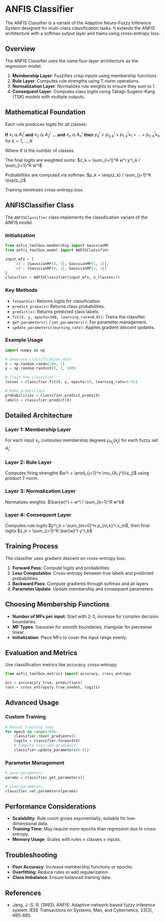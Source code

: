 # ANFIS Classifier

The ANFIS Classifier is a variant of the Adaptive Neuro-Fuzzy Inference System designed for multi-class classification tasks. It extends the ANFIS architecture with a softmax output layer and trains using cross-entropy loss.

## Overview

The ANFIS Classifier uses the same four-layer architecture as the regression model:

1. **Membership Layer**: Fuzzifies crisp inputs using membership functions.
2. **Rule Layer**: Computes rule strengths using T-norm operations.
3. **Normalization Layer**: Normalizes rule weights to ensure they sum to 1.
4. **Consequent Layer**: Computes class logits using Takagi-Sugeno-Kang (TSK) models with multiple outputs.

## Mathematical Foundation

Each rule produces logits for all classes:

**If** $x_1$ is $A_1^i$ **and** $x_2$ is $A_2^i$ **... and** $x_n$ is $A_n^i$ **then** $y^i_k = p_{0,k}^i + p_{1,k}^i x_1 + \dots + p_{n,k}^i x_n$ for $k = 1, \dots, K$

Where $K$ is the number of classes.

The final logits are weighted sums: $z_k = \sum_{i=1}^R w^i y^i_k / \sum_{i=1}^R w^i$

Probabilities are computed via softmax: $p_k = \exp(z_k) / \sum_{j=1}^K \exp(z_j)$

Training minimizes cross-entropy loss.

## ANFISClassifier Class

The `ANFISClassifier` class implements the classification variant of the ANFIS model.

### Initialization

```python
from anfis_toolbox.membership import GaussianMF
from anfis_toolbox.model import ANFISClassifier

input_mfs = {
    'x1': [GaussianMF(0, 1), GaussianMF(1, 1)],
    'x2': [GaussianMF(0, 1), GaussianMF(1, 1)]
}
classifier = ANFISClassifier(input_mfs, n_classes=3)
```

### Key Methods

- `forward(x)`: Returns logits for classification.
- `predict_proba(x)`: Returns class probabilities.
- `predict(x)`: Returns predicted class labels.
- `fit(X, y, epochs=100, learning_rate=0.01)`: Trains the classifier.
- `get_parameters()` / `set_parameters()`: For parameter management.
- `update_parameters(learning_rate)`: Applies gradient descent updates.

### Example Usage

```python
import numpy as np

# Generate classification data
X = np.random.randn(100, 2)
y = np.random.randint(0, 3, 100)

# Train the classifier
losses = classifier.fit(X, y, epochs=50, learning_rate=0.01)

# Make predictions
probabilities = classifier.predict_proba(X)
labels = classifier.predict(X)
```

## Detailed Architecture

### Layer 1: Membership Layer

For each input $x_j$, computes membership degrees $\mu_{A_j^i}(x_j)$ for each fuzzy set $A_j^i$.

### Layer 2: Rule Layer

Computes firing strengths $w^i = \prod_{j=1}^n \mu_{A_j^i}(x_j)$ using product T-norm.

### Layer 3: Normalization Layer

Normalizes weights: $\bar{w}^i = w^i / \sum_{k=1}^R w^k$

### Layer 4: Consequent Layer

Computes rule logits $y^i_k = \sum_{m=0}^n p_{m,k}^i x_m$, then final logits $z_k = \sum_{i=1}^R \bar{w}^i y^i_k$

## Training Process

The classifier uses gradient descent on cross-entropy loss:

1. **Forward Pass**: Compute logits and probabilities.
2. **Loss Computation**: Cross-entropy between true labels and predicted probabilities.
3. **Backward Pass**: Compute gradients through softmax and all layers.
4. **Parameter Update**: Update membership and consequent parameters.

## Choosing Membership Functions

- **Number of MFs per input**: Start with 2-3, increase for complex decision boundaries.
- **MF Types**: Gaussian for smooth boundaries, triangular for piecewise linear.
- **Initialization**: Place MFs to cover the input range evenly.

## Evaluation and Metrics

Use classification metrics like accuracy, cross-entropy:

```python
from anfis_toolbox.metrics import accuracy, cross_entropy

acc = accuracy(y_true, predictions)
loss = cross_entropy(y_true_onehot, logits)
```

## Advanced Usage

### Custom Training

```python
# Manual training loop
for epoch in range(100):
    classifier.reset_gradients()
    logits = classifier.forward(X)
    # Compute loss and gradients...
    classifier.update_parameters(0.01)
```

### Parameter Management

```python
# Save parameters
params = classifier.get_parameters()

# Load parameters
classifier.set_parameters(params)
```

## Performance Considerations

- **Scalability**: Rule count grows exponentially; suitable for low-dimensional data.
- **Training Time**: May require more epochs than regression due to cross-entropy.
- **Memory Usage**: Scales with rules × classes × inputs.

## Troubleshooting

- **Poor Accuracy**: Increase membership functions or epochs.
- **Overfitting**: Reduce rules or add regularization.
- **Class Imbalance**: Ensure balanced training data.

## References

- Jang, J.-S. R. (1993). ANFIS: Adaptive-network-based fuzzy inference system. IEEE Transactions on Systems, Man, and Cybernetics, 23(3), 665-685.

